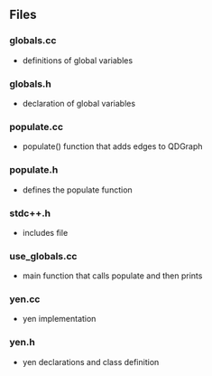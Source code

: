 ## Files
### globals.cc
- definitions of global variables

### globals.h
- declaration of global variables

### populate.cc
- populate() function that adds edges to QDGraph

### populate.h
- defines the populate function

### stdc++.h
- includes file

### use_globals.cc
- main function that calls populate and then prints

### yen.cc
- yen implementation

### yen.h
- yen declarations and class definition
